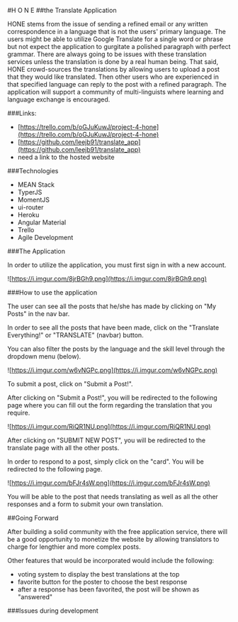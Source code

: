 #H O N E
##the Translate Application

HONE stems from the issue of sending a refined email or any written correspondence in a language that is not the users' primary language. The users might be able to utilize Google Translate for a single word or phrase but not expect the application to gurgitate a polished paragraph with perfect grammar. There are always going to be issues with these translation services unless the translation is done by a real human being. That said, HONE crowd-sources the translations by allowing users to upload a post that they would like translated. Then other users who are experienced in that specified language can reply to the post with a refined paragraph. The application will support a community of multi-linguists where learning and language exchange is encouraged.

###Links:

* [https://trello.com/b/oGJuKuwJ/project-4-hone](https://trello.com/b/oGJuKuwJ/project-4-hone)
* [https://github.com/leejb91/translate_app](https://github.com/leejb91/translate_app)
* need a link to the hosted website

###Technologies
* MEAN Stack
* TyperJS
* MomentJS
* ui-router
* Heroku
* Angular Material
* Trello
* Agile Development

###The Application

In order to utilize the application, you must first sign in with a new account.

![https://i.imgur.com/8jrBGh9.png](https://i.imgur.com/8jrBGh9.png)

###How to use the application

The user can see all the posts that he/she has made by clicking on "My Posts" in the nav bar.

In order to see all the posts that have been made, click on the "Translate Everything!" or "TRANSLATE" (navbar) button.

You can also filter the posts by the language and the skill level through the dropdown menu (below).

![https://i.imgur.com/w6vNGPc.png](https://i.imgur.com/w6vNGPc.png)

To submit a post, click on "Submit a Post!".

After clicking on "Submit a Post!", you will be redirected to the following page where you can fill out the form regarding the translation that you require.

![https://i.imgur.com/RiQR1NU.png](https://i.imgur.com/RiQR1NU.png)

After clicking on "SUBMIT NEW POST", you will be redirected to the translate page with all the other posts.

In order to respond to a post, simply click on the "card". You will be redirected to the following page.

![https://i.imgur.com/bFJr4sW.png](https://i.imgur.com/bFJr4sW.png)

You will be able to the post that needs translating as well as all the other responses and a form to submit your own translation.

##Going Forward

After building a solid community with the free application service, there will be a good opportunity to monetize the website by allowing translators to charge for lengthier and more complex posts.

Other features that would be incorporated would include the following:

* voting system to display the best translations at the top
* favorite button for the poster to choose the best response
* after a response has been favorited, the post will be shown as "answered"

###Issues during development